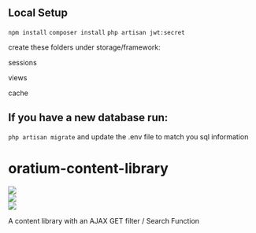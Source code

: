 ## Local Setup
`npm install`
`composer install`
`php artisan jwt:secret`

create these folders under storage/framework:

sessions

views

cache



## If you have a new database run:
`php artisan migrate`
and update the .env file to match you sql information

# oratium-content-library

<img src="http://tonygarand.com/wp-content/uploads/2019/09/oratium-mockup.png">
<br />
<img src="http://tonygarand.com/wp-content/uploads/2019/09/lifts@2x.png">
<br />
<img src="http://tonygarand.com/wp-content/uploads/2019/09/Quote-Individual@2x-export@2x.png">

A content library with an AJAX GET filter / Search Function
